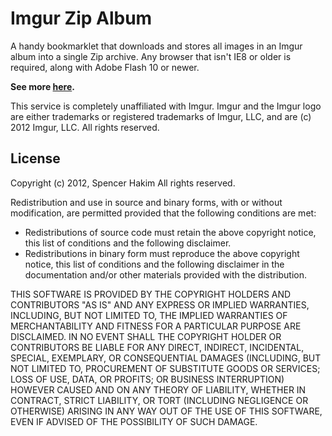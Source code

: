 Imgur Zip Album
=============

A handy bookmarklet that downloads and stores all images in an Imgur album into a single Zip archive.
Any browser that isn't IE8 or older is required, along with Adobe Flash 10 or newer.

**See more [here](http://spencerhakim.github.com/ImgurZipAlbum/).**

This service is completely unaffiliated with Imgur.
Imgur and the Imgur logo are either trademarks or registered trademarks of Imgur, LLC, and are (c) 2012 Imgur, LLC. All rights reserved.

## License
Copyright (c) 2012, Spencer Hakim
All rights reserved.

Redistribution and use in source and binary forms, with or without modification, are permitted provided that the following conditions are met:

* Redistributions of source code must retain the above copyright notice, this list of conditions and the following disclaimer.
* Redistributions in binary form must reproduce the above copyright notice, this list of conditions and the following disclaimer in the documentation and/or other materials provided with the distribution.

THIS SOFTWARE IS PROVIDED BY THE COPYRIGHT HOLDERS AND CONTRIBUTORS "AS IS" AND ANY EXPRESS OR IMPLIED WARRANTIES, INCLUDING, BUT NOT LIMITED TO, THE IMPLIED WARRANTIES OF MERCHANTABILITY AND FITNESS FOR A PARTICULAR PURPOSE ARE DISCLAIMED.
IN NO EVENT SHALL THE COPYRIGHT HOLDER OR CONTRIBUTORS BE LIABLE FOR ANY DIRECT, INDIRECT, INCIDENTAL, SPECIAL, EXEMPLARY, OR CONSEQUENTIAL DAMAGES
(INCLUDING, BUT NOT LIMITED TO, PROCUREMENT OF SUBSTITUTE GOODS OR SERVICES; LOSS OF USE, DATA, OR PROFITS; OR BUSINESS INTERRUPTION)
HOWEVER CAUSED AND ON ANY THEORY OF LIABILITY, WHETHER IN CONTRACT, STRICT LIABILITY, OR TORT (INCLUDING NEGLIGENCE OR OTHERWISE) ARISING IN ANY WAY OUT OF THE USE OF THIS SOFTWARE, EVEN IF ADVISED OF THE POSSIBILITY OF SUCH DAMAGE.